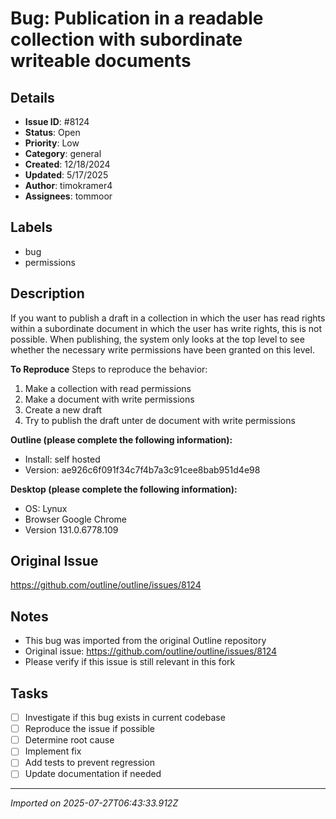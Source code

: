 # Bug: Publication in a readable collection with subordinate writeable documents

## Details
- **Issue ID**: #8124
- **Status**: Open
- **Priority**: Low
- **Category**: general
- **Created**: 12/18/2024
- **Updated**: 5/17/2025
- **Author**: timokramer4
- **Assignees**: tommoor

## Labels
- bug
- permissions

## Description
If you want to publish a draft in a collection in which the user has read rights within a subordinate document in which the user has write rights, this is not possible. When publishing, the system only looks at the top level to see whether the necessary write permissions have been granted on this level.

**To Reproduce**
Steps to reproduce the behavior:
1. Make a collection with read permissions
2. Make a document with write permissions
3. Create a new draft
4. Try to publish the draft unter de document with write permissions

**Outline (please complete the following information):**
- Install: self hosted
- Version: ae926c6f091f34c7f4b7a3c91cee8bab951d4e98

**Desktop (please complete the following information):**
 - OS: Lynux
 - Browser Google Chrome
 - Version 131.0.6778.109


## Original Issue
https://github.com/outline/outline/issues/8124

## Notes
- This bug was imported from the original Outline repository
- Original issue: https://github.com/outline/outline/issues/8124
- Please verify if this issue is still relevant in this fork

## Tasks
- [ ] Investigate if this bug exists in current codebase
- [ ] Reproduce the issue if possible
- [ ] Determine root cause
- [ ] Implement fix
- [ ] Add tests to prevent regression
- [ ] Update documentation if needed

---
*Imported on 2025-07-27T06:43:33.912Z*

